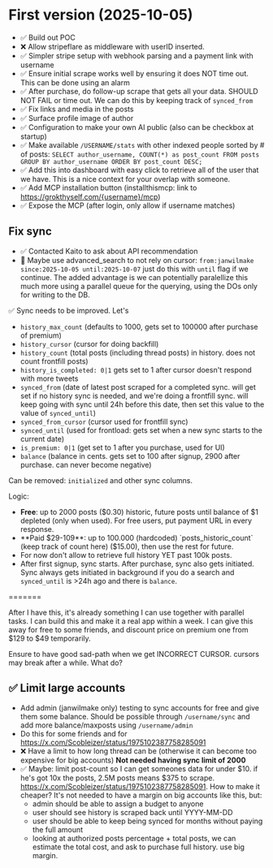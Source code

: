 # First version (2025-10-05)

- ✅ Build out POC
- ❌ Allow stripeflare as middleware with userID inserted.
- ✅ Simpler stripe setup with webhook parsing and a payment link with username
- ✅ Ensure initial scrape works well by ensuring it does NOT time out. This can be done using an alarm
- ✅ After purchase, do follow-up scrape that gets all your data. SHOULD NOT FAIL or time out. We can do this by keeping track of `synced_from`
- ✅ Fix links and media in the posts
- ✅ Surface profile image of author
- ✅ Configuration to make your own AI public (also can be checkbox at startup)
- ✅ Make available `/USERNAME/stats` with other indexed people sorted by # of posts: `SELECT author_username, COUNT(*) as post_count FROM posts GROUP BY author_username ORDER BY post_count DESC;`
- ✅ Add this into dashboard with easy click to retrieve all of the user that we have. This is a nice context for your overlap with someone.
- ✅ Add MCP installation button (installthismcp: link to https://grokthyself.com/{username}/mcp)
- ✅ Expose the MCP (after login, only allow if username matches)

## Fix sync

- ✅ Contacted Kaito to ask about API recommendation
- 🤔 Maybe use advanced_search to not rely on cursor: `from:janwilmake since:2025-10-05 until:2025-10-07` just do this with `until` flag if we continue. The added advantage is we can potentially paralellize this much more using a parallel queue for the querying, using the DOs only for writing to the DB.

✅ Sync needs to be improved. Let's

- `history_max_count` (defaults to 1000, gets set to 100000 after purchase of premium)
- `history_cursor` (cursor for doing backfill)
- `history_count` (total posts (including thread posts) in history. does not count frontfill posts)
- `history_is_completed: 0|1` gets set to 1 after cursor doesn't respond with more tweets
- `synced_from` (date of latest post scraped for a completed sync. will get set if no history sync is needed, and we're doing a frontfill sync. will keep going with sync until 24h before this date, then set this value to the value of `synced_until`)
- `synced_from_cursor` (cursor used for frontfill sync)
- `synced_until` (used for frontload: gets set when a new sync starts to the current date)
- `is_premium: 0|1` (get set to 1 after you purchase, used for UI)
- `balance` (balance in cents. gets set to 100 after signup, 2900 after purchase. can never become negative)

Can be removed: `initialized` and other sync columns.

Logic:

- **Free**: up to 2000 posts ($0.30) historic, future posts until balance of $1 depleted (only when used). For free users, put payment URL in every response.
- **Paid $29-109**: up to 100.000 (hardcoded) `posts_historic_count` (keep track of count here) ($15.00), then use the rest for future.
- For now don't allow to retrieve full history YET past 100k posts.
- After first signup, sync starts. After purchase, sync also gets initiated. Sync always gets initiated in background if you do a search and `synced_until` is >24h ago and there is `balance`.

=======

After I have this, it's already something I can use together with parallel tasks. I can build this and make it a real app within a week. I can give this away for free to some friends, and discount price on premium one from $129 to $49 temporarily.

Ensure to have good sad-path when we get INCORRECT CURSOR. cursors may break after a while. What do?

## ✅ Limit large accounts

- Add admin (janwilmake only) testing to sync accounts for free and give them some balance. Should be possible through `/username/sync` and add more balance/maxposts using `/username/admin`
- Do this for some friends and for https://x.com/Scobleizer/status/1975102387758285091
- ❌ Have a limit to how long thread can be (otherwise it can become too expensive for big accounts) **Not needed having sync limit of 2000**
- ✅ Maybe: limit post-count so I can get someones data for under $10. if he's got 10x the posts, 2.5M posts means $375 to scrape. https://x.com/Scobleizer/status/1975102387758285091. How to make it cheaper? It's not needed to have a margin on big accounts like this, but:
  - admin should be able to assign a budget to anyone
  - user should see history is scraped back until YYYY-MM-DD
  - user should be able to keep being synced for months without paying the full amount
  - looking at authorized posts percentage + total posts, we can estimate the total cost, and ask to purchase full history. use big margin.

<!-- Theres hundreds of things more I can add but its vital to get to a STABLE POC that I'm happy to ship. Then next weekend, focus on actually shipping -->
